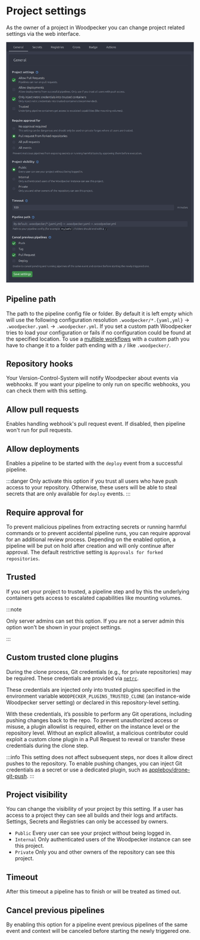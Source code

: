 # Project settings

As the owner of a project in Woodpecker you can change project related settings via the web interface.

![project settings](./project-settings.png)

## Pipeline path

The path to the pipeline config file or folder. By default it is left empty which will use the following configuration resolution `.woodpecker/*.{yaml,yml}` -> `.woodpecker.yaml` -> `.woodpecker.yml`. If you set a custom path Woodpecker tries to load your configuration or fails if no configuration could be found at the specified location. To use a [multiple workflows](./25-workflows.md) with a custom path you have to change it to a folder path ending with a `/` like `.woodpecker/`.

## Repository hooks

Your Version-Control-System will notify Woodpecker about events via webhooks. If you want your pipeline to only run on specific webhooks, you can check them with this setting.

## Allow pull requests

Enables handling webhook's pull request event. If disabled, then pipeline won't run for pull requests.

## Allow deployments

Enables a pipeline to be started with the `deploy` event from a successful pipeline.

:::danger
Only activate this option if you trust all users who have push access to your repository.
Otherwise, these users will be able to steal secrets that are only available for `deploy` events.
:::

## Require approval for

To prevent malicious pipelines from extracting secrets or running harmful commands or to prevent accidental pipeline runs, you can require approval for an additional review process. Depending on the enabled option, a pipeline will be put on hold after creation and will only continue after approval. The default restrictive setting is `Approvals for forked repositories`.

## Trusted

If you set your project to trusted, a pipeline step and by this the underlying containers gets access to escalated capabilities like mounting volumes.

:::note

Only server admins can set this option. If you are not a server admin this option won't be shown in your project settings.

:::

## Custom trusted clone plugins

During the clone process, Git credentials (e.g., for private repositories) may be required.
These credentials are provided via [`netrc`](https://everything.curl.dev/usingcurl/netrc.html).

These credentials are injected only into trusted plugins specified in the environment variable `WOODPECKER_PLUGINS_TRUSTED_CLONE` (an instance-wide Woodpecker server setting) or declared in this repository-level setting.

With these credentials, it’s possible to perform any Git operations, including pushing changes back to the repo.
To prevent unauthorized access or misuse, a plugin allowlist is required, either on the instance level or the repository level.
Without an explicit allowlist, a malicious contributor could exploit a custom clone plugin in a Pull Request to reveal or transfer these credentials during the clone step.

:::info
This setting does not affect subsequent steps, nor does it allow direct pushes to the repository.
To enable pushing changes, you can inject Git credentials as a secret or use a dedicated plugin, such as [appleboy/drone-git-push](https://woodpecker-ci.org/plugins/git-push).
:::

## Project visibility

You can change the visibility of your project by this setting. If a user has access to a project they can see all builds and their logs and artifacts. Settings, Secrets and Registries can only be accessed by owners.

- `Public` Every user can see your project without being logged in.
- `Internal` Only authenticated users of the Woodpecker instance can see this project.
- `Private` Only you and other owners of the repository can see this project.

## Timeout

After this timeout a pipeline has to finish or will be treated as timed out.

## Cancel previous pipelines

By enabling this option for a pipeline event previous pipelines of the same event and context will be canceled before starting the newly triggered one.
